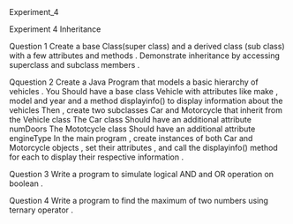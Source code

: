 <!DOCTYPE html>
<html lang="en">
<head>
</head>
<body>
    <h>Experiment_4</h>
    <p>Experiment 4 Inheritance</p>
    <p>Question 1 Create a base Class(super class) and a derived class (sub class) with a few attributes and methods . Demonstrate inheritance by accessing superclass and subclass members . </p>
    <p>Qquestion 2 Create a Java Program that models a basic hierarchy of vehicles . You Should have a base class Vehicle with attributes like make , model and year and a method displayinfo() to display information about the vehicles Then , create two subclasses Car and Motorcycle that inherit from the Vehicle class
    The Car class Should have an additional attribute numDoors
    The Mototcycle class Should have an additional attribute engineType
    In the main program , create instances of both Car and Motorcycle objects , set their attributes , and call the displayinfo() method for each to display their respective information .</p>
    <p>Question 3 Write a program to simulate logical AND and OR operation on boolean . </p>
    <p>Question 4 Write a program to find the maximum of two numbers using ternary operator . </p>
</body>
</html>
